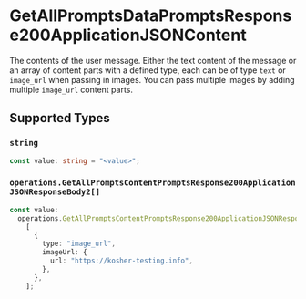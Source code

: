 # GetAllPromptsDataPromptsResponse200ApplicationJSONContent

The contents of the user message. Either the text content of the message or an array of content parts with a defined type, each can be of type `text` or `image_url` when passing in images. You can pass multiple images by adding multiple `image_url` content parts. 


## Supported Types

### `string`

```typescript
const value: string = "<value>";
```

### `operations.GetAllPromptsContentPromptsResponse200ApplicationJSONResponseBody2[]`

```typescript
const value:
  operations.GetAllPromptsContentPromptsResponse200ApplicationJSONResponseBody2[] =
    [
      {
        type: "image_url",
        imageUrl: {
          url: "https://kosher-testing.info",
        },
      },
    ];
```

